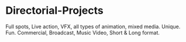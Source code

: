 # Directorial-Projects
Full spots, Live action, VFX, all types of animation, mixed media. Unique. Fun. Commercial, Broadcast, Music Video, Short &amp; Long format.
